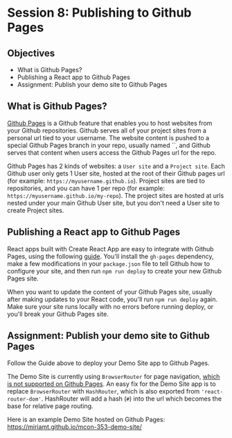 # Session 8: Publishing to Github Pages

## Objectives

- What is Github Pages?
- Publishing a React app to Github Pages
- Assignment: Publish your demo site to Github Pages

## What is Github Pages?

[Github Pages](https://pages.github.com/) is a Github feature that enables you to host websites from your Github repositories. Github serves all of your project sites from a personal url tied to your username. The website content is pushed to a special Github Pages branch in your repo, usually named ``, and Github serves that content when users access the Github Pages url for the repo.

Github Pages has 2 kinds of websites: a `User site` and a `Project site`. Each Github user only gets 1 User site, hosted at the root of their Github pages url (for example: `https://myusername.github.io`). Project sites are tied to repositories, and you can have 1 per repo (for example: `https://myusername.github.io/my-repo`). The project sites are hosted at urls nested under your main Github User site, but you don't need a User site to create Project sites.

## Publishing a React app to Github Pages

React apps built with Create React App are easy to integrate with Github Pages, using the following [guide](https://create-react-app.dev/docs/deployment/#github-pages). You'll install the `gh-pages` dependency, make a few modifications in your `package.json` file to tell Github how to configure your site, and then run `npm run deploy` to create your new Github Pages site.

When you want to update the content of your Github Pages site, usually after making updates to your React code, you'll run `npm run deploy` again. Make sure your site runs locally with no errors before running deploy, or you'll break your Github Pages site.

## Assignment: Publish your demo site to Github Pages

Follow the Guide above to deploy your Demo Site app to Github Pages.

The Demo Site is currently using `BrowserRouter` for page navigation, [which is not supported on Github Pages](https://create-react-app.dev/docs/deployment/#notes-on-client-side-routing). An easy fix for the Demo Site app is to replace `BrowserRouter` with `HashRouter`, which is also exported from `'react-router-dom'`. HashRouter will add a hash (`#`) into the url which becomes the base for relative page routing.

Here is an example Demo Site hosted on Github Pages: https://miriamt.github.io/mcon-353-demo-site/
